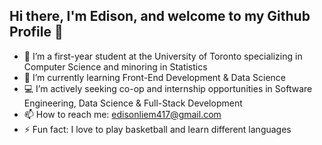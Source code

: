 ## Hi there, I'm Edison, and welcome to my Github Profile 👋

- 🏫  I’m a first-year student at the University of Toronto specializing in Computer Science and minoring in Statistics
- 🌱  I’m currently learning Front-End Development & Data Science
- 💻  I’m actively seeking co-op and internship opportunities in Software Engineering, Data Science & Full-Stack Development
- 📫  How to reach me: edisonliem417@gmail.com 
- ⚡ Fun fact: I love to play basketball and learn different languages
